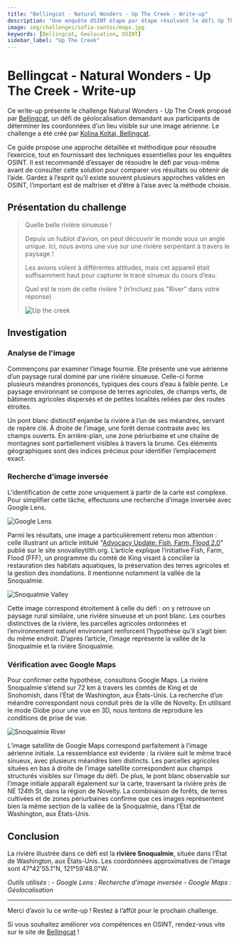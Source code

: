 ```yaml
---
title: "Bellingcat - Natural Wonders - Up The Creek - Write-up"
description: "Une enquête OSINT étape par étape résolvant le défi Up The Creek de Bellingcat, en utilisant l'analyse d'image, la recherche inversée et Google Maps pour géolocaliser une rivière sinueuse."
image: img/challenges/sofia-santos/maps.jpg
keywords: [Bellingcat, Geolocation, OSINT]
sidebar_label: "Up The Creek"
---
```


# Bellingcat - Natural Wonders - Up The Creek - Write-up

Ce write-up présente le challenge Natural Wonders - Up The Creek proposé par [Bellingcat](https://challenge.bellingcat.com/), un défi de géolocalisation demandant aux participants de déterminer les coordonnées d'un lieu visible sur une image aérienne. Le challenge a été créé par [Kolina Koltai, Bellingcat](https://www.bellingcat.com/author/kolinakoltai/).

Ce guide propose une approche détaillée et méthodique pour résoudre l’exercice, tout en fournissant des techniques essentielles pour les enquêtes OSINT. Il est recommandé d’essayer de résoudre le défi par vous-même avant de consulter cette solution pour comparer vos résultats ou obtenir de l’aide. Gardez à l’esprit qu’il existe souvent plusieurs approches valides en OSINT, l’important est de maîtriser et d’être à l’aise avec la méthode choisie.

## Présentation du challenge

> Quelle belle rivière sinueuse !
>
> Depuis un hublot d’avion, on peut découvrir le monde sous un angle unique. Ici, nous avons une vue sur une rivière serpentant à travers le paysage !
>
> Les avions volent à différentes altitudes, mais cet appareil était suffisamment haut pour capturer le tracé sinueux du cours d’eau.
>
> Quel est le nom de cette rivière ? (n’incluez pas "River" dans votre réponse)
>
> ![Up the creek](/img/challenges/bellingcat/natural-wonders/up-the-creek-1.png "Up the creek")

## Investigation

### Analyse de l'image

Commençons par examiner l’image fournie. Elle présente une vue aérienne d’un paysage rural dominé par une rivière sinueuse. Celle-ci forme plusieurs méandres prononcés, typiques des cours d’eau à faible pente. Le paysage environnant se compose de terres agricoles, de champs verts, de bâtiments agricoles dispersés et de petites localités reliées par des routes étroites.

Un pont blanc distinctif enjambe la rivière à l’un de ses méandres, servant de repère clé. À droite de l’image, une forêt dense contraste avec les champs ouverts. En arrière-plan, une zone périurbaine et une chaîne de montagnes sont partiellement visibles à travers la brume. Ces éléments géographiques sont des indices précieux pour identifier l’emplacement exact.

### Recherche d’image inversée

L’identification de cette zone uniquement à partir de la carte est complexe. Pour simplifier cette tâche, effectuons une recherche d’image inversée avec Google Lens.

![Google Lens](/img/challenges/bellingcat/natural-wonders/up-the-creek-2.png "Google Lens")

Parmi les résultats, une image a particulièrement retenu mon attention : celle illustrant un article intitulé "[Advocacy Update: Fish, Farm, Flood 2.0](https://www.snovalleytilth.org/advocacy-update-fish-farm-flood-2-0/)" publié sur le site snovalleytilth.org. L’article explique l’initiative Fish, Farm, Flood (FFF), un programme du comté de King visant à concilier la restauration des habitats aquatiques, la préservation des terres agricoles et la gestion des inondations. Il mentionne notamment la vallée de la Snoqualmie.

![Snoqualmie Valley](/img/challenges/bellingcat/natural-wonders/up-the-creek-3.png "Snoqualmie Valley")

Cette image correspond étroitement à celle du défi : on y retrouve un paysage rural similaire, une rivière sinueuse et un pont blanc. Les courbes distinctives de la rivière, les parcelles agricoles ordonnées et l’environnement naturel environnant renforcent l’hypothèse qu’il s’agit bien du même endroit. D’après l’article, l’image représente la vallée de la Snoqualmie et la rivière Snoqualmie.

### Vérification avec Google Maps

Pour confirmer cette hypothèse, consultons Google Maps. La rivière Snoqualmie s’étend sur 72 km à travers les comtés de King et de Snohomish, dans l’État de Washington, aux États-Unis. La recherche d’un méandre correspondant nous conduit près de la ville de Novelty. En utilisant le mode Globe pour une vue en 3D, nous tentons de reproduire les conditions de prise de vue.

![Snoqualmie River](/img/challenges/bellingcat/natural-wonders/up-the-creek-4.png "Snoqualmie River")

L’image satellite de Google Maps correspond parfaitement à l’image aérienne initiale. La ressemblance est évidente : la rivière suit le même tracé sinueux, avec plusieurs méandres bien distincts. Les parcelles agricoles situées en bas à droite de l’image satellite correspondent aux champs structurés visibles sur l’image du défi. De plus, le pont blanc observable sur l’image initiale apparaît également sur la carte, traversant la rivière près de NE 124th St, dans la région de Novelty. La combinaison de forêts, de terres cultivées et de zones périurbaines confirme que ces images représentent bien la même section de la vallée de la Snoqualmie, dans l’État de Washington, aux États-Unis.

## Conclusion

La rivière illustrée dans ce défi est la **rivière Snoqualmie**, située dans l’État de Washington, aux États-Unis. Les coordonnées approximatives de l’image sont 47°42'55.1"N, 121°59'48.0"W.

<em>
Outils utilisés :
- Google Lens : Recherche d'image inversée
- Google Maps : Géolocalisation
</em>

---

Merci d’avoir lu ce write-up ! Restez à l’affût pour le prochain challenge.

Si vous souhaitez améliorer vos compétences en OSINT, rendez-vous vite sur le site de [Bellingcat](https://www.bellingcat.com/) !
